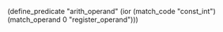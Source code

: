 (define_predicate "arith_operand"
  (ior (match_code "const_int")
       (match_operand 0 "register_operand")))